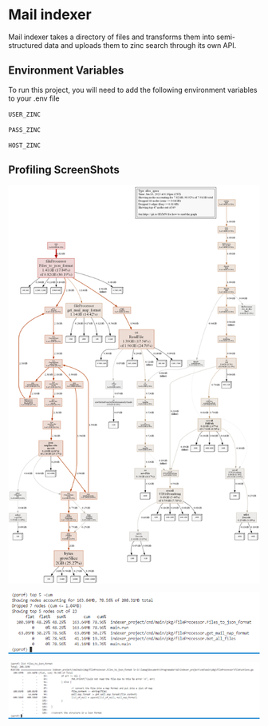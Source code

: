 
# Mail indexer

Mail indexer takes a directory of files and transforms them into semi-structured data and uploads them to zinc search through its own API. 


## Environment Variables

To run this project, you will need to add the following environment variables to your .env file

`USER_ZINC`

`PASS_ZINC`

`HOST_ZINC`

## Profiling ScreenShots

![Heap memory](https://github.com/lam1391/Mail_indexer/blob/200f2f7da42091f511aca2b53d20def1ad9e7df7/cmd/main/Profiling/profile_allocs_space.png)

![top 5 memory use](https://github.com/lam1391/Mail_indexer/blob/200f2f7da42091f511aca2b53d20def1ad9e7df7/cmd/main/Profiling/profile_top5_funtions.png)

![most consume memory funtion](https://github.com/lam1391/Mail_indexer/blob/200f2f7da42091f511aca2b53d20def1ad9e7df7/cmd/main/Profiling/profile_funtion_most_heavy.png)
